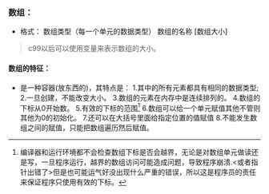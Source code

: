 ### 数组：
* 格式： 数组类型（每一个单元的数据类型） 数组的名称 [数组大小]
> c99以后可以使用变量来表示数组的大小。
#### 数组的特征：
* 是一种容器(放东西的)，其特点是：
		1.其中的所有元素都具有相同的数据类型;
		2.一旦创建，不能改变大小。
		3.数组的元素在内存中是连续排列的。
		4.数组的下标从0开始数。
		5.有效的下标的范围[^1]
		6.数组可以给一个单元赋值其他不管则其他为0的初始化。
		7.还可以在大括号里面给指定位置的值赋值
		8.不能发生数组之间的赋值，只能把数组遍历然后赋值。



[^1]: 编译器和运行环境都不会检查数组下标是否会越界，无论是对数组单元做读还是写，一旦程序运行，越界的数组访问可能造成问题，导致程序崩溃.<segmentation-fault><或者指针出错了>但是也可能运气好没出现什么严重的错误，所以这是程序员的责任来保证程序只使用有效的下标。
